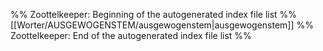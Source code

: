 %% Zoottelkeeper: Beginning of the autogenerated index file list  %%
 [[Worter/AUSGEWOGENSTEM/ausgewogenstem|ausgewogenstem]]
%% Zoottelkeeper: End of the autogenerated index file list  %%

